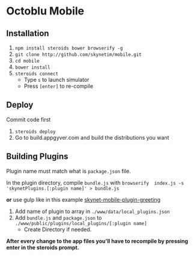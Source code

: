 # Octoblu Mobile

## Installation

1. `npm install steroids bower browserify -g`
2. `git clone http://github.com/skynetim/mobile.git`
3. `cd mobile`
4. `bower install`
5. `steroids connect`
    - Type `s` to launch simulator
    - Press `[enter]` to re-compile
    
    
## Deploy

Commit code first

1. `steroids deploy`
2. Go to build.appgyver.com and build the distributions you want

## Building Plugins

Plugin name must match what is `package.json` file.

In the plugin directory, compile `bundle.js` with `browserify  index.js -s 'skynetPlugins.[:plugin name]' > bundle.js`

**or** use gulp like in this example [skynet-mobile-plugin-greeting](https://github.com/skynetim/skynet-mobile-plugin-greeting)

1. Add name of plugin to array in `./www/data/local_plugins.json`
2. Add `bundle.js` and `package.json` to `./www/public/plugins/local_plugins/[:plugin name]`
    - Create Directory if needed.
    
    
**After every change to the app files you'll have to recompile by pressing enter in the steroids prompt.**